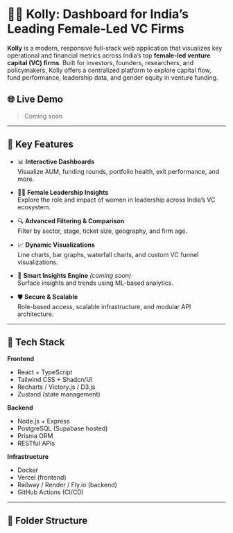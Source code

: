 # 👩‍💼 Kolly: Dashboard for India’s Leading Female-Led VC Firms

**Kolly** is a modern, responsive full-stack web application that visualizes key operational and financial metrics across India’s top **female-led venture capital (VC) firms**. Built for investors, founders, researchers, and policymakers, Kolly offers a centralized platform to explore capital flow, fund performance, leadership data, and gender equity in venture funding.

## 🌐 Live Demo
> Coming soon

---

## 🚀 Key Features

- 📊 **Interactive Dashboards**  
  Visualize AUM, funding rounds, portfolio health, exit performance, and more.

- 👩‍💼 **Female Leadership Insights**  
  Explore the role and impact of women in leadership across India’s VC ecosystem.

- 🔍 **Advanced Filtering & Comparison**  
  Filter by sector, stage, ticket size, geography, and firm age.

- 📈 **Dynamic Visualizations**  
  Line charts, bar graphs, waterfall charts, and custom VC funnel visualizations.

- 🧠 **Smart Insights Engine** *(coming soon)*  
  Surface insights and trends using ML-based analytics.

- 🛡️ **Secure & Scalable**  
  Role-based access, scalable infrastructure, and modular API architecture.

---

## 🧱 Tech Stack

**Frontend**
- React + TypeScript  
- Tailwind CSS + Shadcn/UI  
- Recharts / Victory.js / D3.js  
- Zustand (state management)

**Backend**
- Node.js + Express  
- PostgreSQL (Supabase hosted)  
- Prisma ORM  
- RESTful APIs

**Infrastructure**
- Docker  
- Vercel (frontend)  
- Railway / Render / Fly.io (backend)  
- GitHub Actions (CI/CD)

---

## 📁 Folder Structure
